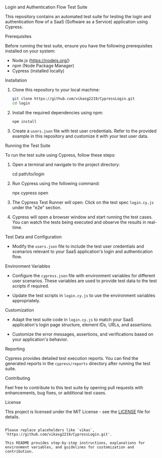 Login and Authentication Flow Test Suite

This repository contains an automated test suite for testing the login and authentication flow of a SaaS (Software as a Service) application using Cypress.

Prerequisites

Before running the test suite, ensure you have the following prerequisites installed on your system:

- Node.js (https://nodejs.org/)
- npm (Node Package Manager)
- Cypress (installed locally)

 Installation

1. Clone this repository to your local machine:

   ```bash
   git clone https://github.com/vikasg2219/CypressLogin.git
   cd login
   ```

2. Install the required dependencies using npm:

   ```bash
   npm install
   ```

3. Create a `users.json` file with test user credentials. Refer to the provided example in this repository and customize it with your test user data.

Running the Test Suite

To run the test suite using Cypress, follow these steps:

1. Open a terminal and navigate to the project directory:

   cd path/to/login

2. Run Cypress using the following command:

   npx cypress open

3. The Cypress Test Runner will open. Click on the test spec `login.cy.js` under the "e2e" section.

4. Cypress will open a browser window and start running the test cases. You can watch the tests being executed and observe the results in real-time.

 Test Data and Configuration

- Modify the `users.json` file to include the test user credentials and scenarios relevant to your SaaS application's login and authentication flow.

 Environment Variables

- Configure the `cypress.json` file with environment variables for different user scenarios. These variables are used to provide test data to the test scripts if required.

- Update the test scripts in `login.cy.js` to use the environment variables appropriately.

 Customization

- Adapt the test suite code in `login.cy.js` to match your SaaS application's login page structure, element IDs, URLs, and assertions.

- Customize the error messages, assertions, and verifications based on your application's behavior.

 Reporting

Cypress provides detailed test execution reports. You can find the generated reports in the `cypress/reports` directory after running the test suite.

 Contributing

Feel free to contribute to this test suite by opening pull requests with enhancements, bug fixes, or additional test cases.

 License

This project is licensed under the MIT License - see the [LICENSE](LICENSE) file for details.
```

Please replace placeholders like `vikas`, 'https://github.com/vikasg2219/CypressLogin.git'.

This README provides step-by-step instructions, explanations for environment variables, and guidelines for customization and contribution.
